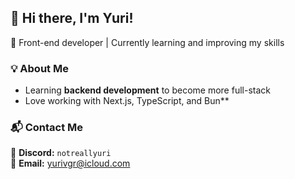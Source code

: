 ## 👋 Hi there, I'm Yuri!  
🚀 Front-end developer | Currently learning and improving my skills  
### 💡 About Me    
- Learning **backend development** to become more full-stack  
- Love working with Next.js, TypeScript, and Bun**  
### 📬 Contact Me  
💬 **Discord:** `notreallyuri`  
📧 **Email:** [yurivgr@icloud.com](mailto:yurivgr@icloud.com)  
